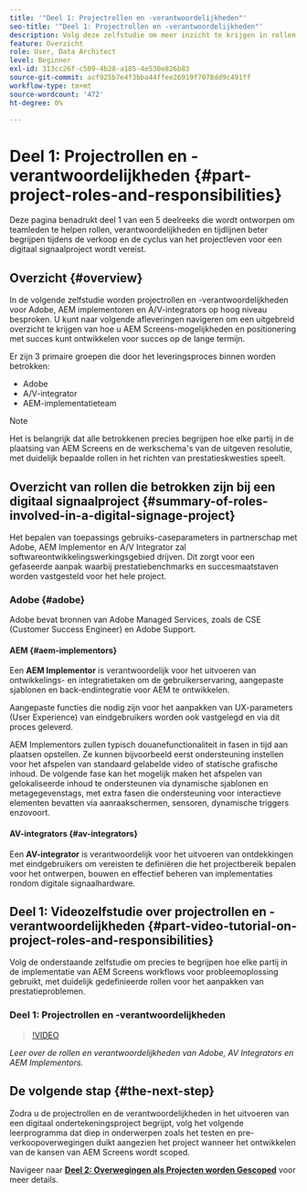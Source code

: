 ```yaml
---
title: '"Deel 1: Projectrollen en -verantwoordelijkheden"'
seo-title: '"Deel 1: Projectrollen en -verantwoordelijkheden"'
description: Volg deze zelfstudie om meer inzicht te krijgen in rollen, verantwoordelijkheden en tijdlijnen die tijdens de verkoop- en projectlevenscycli voor een digitaal ondertekeningsproject zijn vereist.
feature: Overzicht
role: User, Data Architect
level: Beginner
exl-id: 313cc26f-c509-4b28-a185-4e530e826b83
source-git-commit: acf925b7e4f3bba44ffee26919f7078dd9c491ff
workflow-type: tm+mt
source-wordcount: '472'
ht-degree: 0%

---
```


# Deel 1: Projectrollen en -verantwoordelijkheden {#part-project-roles-and-responsibilities}

Deze pagina benadrukt deel 1 van een 5 deelreeks die wordt ontworpen om teamleden te helpen rollen, verantwoordelijkheden en tijdlijnen beter begrijpen tijdens de verkoop en de cyclus van het projectleven voor een digitaal signaalproject wordt vereist.

## Overzicht {#overview}

In de volgende zelfstudie worden projectrollen en -verantwoordelijkheden voor Adobe, AEM implementoren en A/V-integrators op hoog niveau besproken. U kunt naar volgende afleveringen navigeren om een uitgebreid overzicht te krijgen van hoe u AEM Screens-mogelijkheden en positionering met succes kunt ontwikkelen voor succes op de lange termijn.

Er zijn 3 primaire groepen die door het leveringsproces binnen worden betrokken:

* Adobe
* A/V-integrator
* AEM-implementatieteam

>[!NOTE]
>
>Het is belangrijk dat alle betrokkenen precies begrijpen hoe elke partij in de plaatsing van AEM Screens en de werkschema&#39;s van de uitgeven resolutie, met duidelijk bepaalde rollen in het richten van prestatieskwesties speelt.

## Overzicht van rollen die betrokken zijn bij een digitaal signaalproject {#summary-of-roles-involved-in-a-digital-signage-project}

Het bepalen van toepassings gebruiks-caseparameters in partnerschap met Adobe, AEM Implementor en A/V Integrator zal softwareontwikkelingswerkingsgebied drijven. Dit zorgt voor een gefaseerde aanpak waarbij prestatiebenchmarks en succesmaatstaven worden vastgesteld voor het hele project.

### Adobe {#adobe}

Adobe bevat bronnen van Adobe Managed Services, zoals de CSE (Customer Success Engineer) en Adobe Support.

#### AEM {#aem-implementors}

Een **AEM Implementor** is verantwoordelijk voor het uitvoeren van ontwikkelings- en integratietaken om de gebruikerservaring, aangepaste sjablonen en back-endintegratie voor AEM te ontwikkelen.

Aangepaste functies die nodig zijn voor het aanpakken van UX-parameters (User Experience) van eindgebruikers worden ook vastgelegd en via dit proces geleverd.

AEM Implementors zullen typisch douanefunctionaliteit in fasen in tijd aan plaatsen opstellen. Ze kunnen bijvoorbeeld eerst ondersteuning instellen voor het afspelen van standaard gelabelde video of statische grafische inhoud. De volgende fase kan het mogelijk maken het afspelen van gelokaliseerde inhoud te ondersteunen via dynamische sjablonen en metagegevenstags, met extra fasen die ondersteuning voor interactieve elementen bevatten via aanraakschermen, sensoren, dynamische triggers enzovoort.

#### AV-integrators {#av-integrators}

Een **AV-integrator** is verantwoordelijk voor het uitvoeren van ontdekkingen met eindgebruikers om vereisten te definiëren die het projectbereik bepalen voor het ontwerpen, bouwen en effectief beheren van implementaties rondom digitale signaalhardware.

## Deel 1: Videozelfstudie over projectrollen en -verantwoordelijkheden {#part-video-tutorial-on-project-roles-and-responsibilities}

Volg de onderstaande zelfstudie om precies te begrijpen hoe elke partij in de implementatie van AEM Screens workflows voor probleemoplossing gebruikt, met duidelijk gedefinieerde rollen voor het aanpakken van prestatieproblemen.

### Deel 1: Projectrollen en -verantwoordelijkheden

>[!VIDEO](https://video.tv.adobe.com/v/28375)

*Leer over de rollen en verantwoordelijkheden van Adobe, AV Integrators en AEM Implementors.*

## De volgende stap {#the-next-step}

Zodra u de projectrollen en de verantwoordelijkheden in het uitvoeren van een digitaal ondertekeningsproject begrijpt, volg het volgende leerprogramma dat diep in onderwerpen zoals het testen en pre-verkoopoverwegingen duikt aangezien het project wanneer het ontwikkelen van de kansen van AEM Screens wordt scoped.

Navigeer naar **[Deel 2: Overwegingen als Projecten worden Gescoped](project-considerations.md)** voor meer details.
